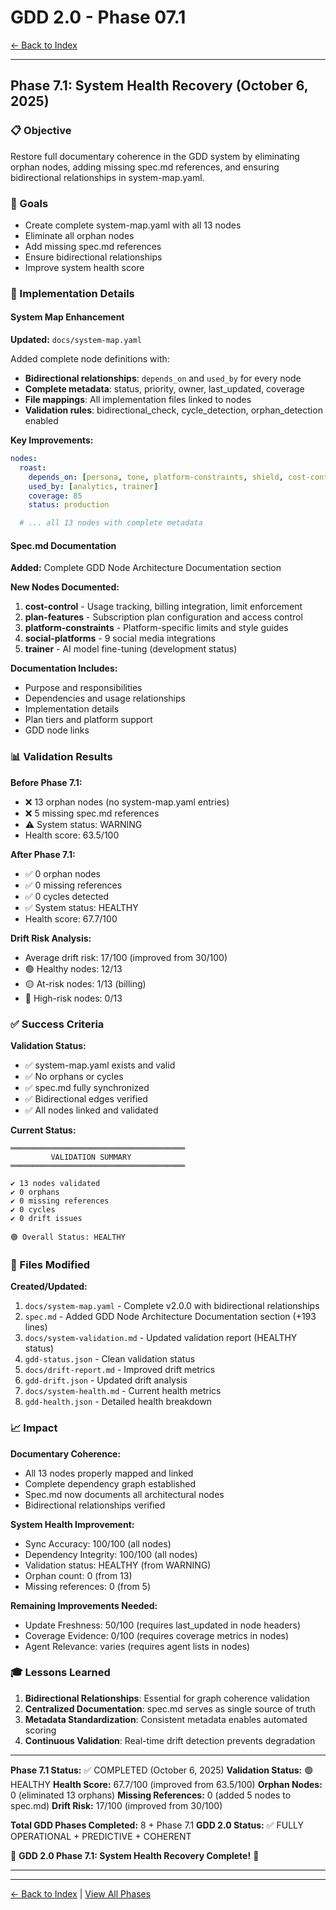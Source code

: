 # GDD 2.0 - Phase 07.1

[← Back to Index](../GDD-IMPLEMENTATION-SUMMARY.md)

---

## Phase 7.1: System Health Recovery (October 6, 2025)

### 📋 Objective

Restore full documentary coherence in the GDD system by eliminating orphan nodes, adding missing spec.md references, and ensuring bidirectional relationships in system-map.yaml.

### 🎯 Goals

- Create complete system-map.yaml with all 13 nodes
- Eliminate all orphan nodes
- Add missing spec.md references
- Ensure bidirectional relationships
- Improve system health score

### 🔧 Implementation Details

#### System Map Enhancement

**Updated:** `docs/system-map.yaml`

Added complete node definitions with:
- **Bidirectional relationships**: `depends_on` and `used_by` for every node
- **Complete metadata**: status, priority, owner, last_updated, coverage
- **File mappings**: All implementation files linked to nodes
- **Validation rules**: bidirectional_check, cycle_detection, orphan_detection enabled

**Key Improvements:**
```yaml
nodes:
  roast:
    depends_on: [persona, tone, platform-constraints, shield, cost-control]
    used_by: [analytics, trainer]
    coverage: 85
    status: production

  # ... all 13 nodes with complete metadata
```

#### Spec.md Documentation

**Added:** Complete GDD Node Architecture Documentation section

**New Nodes Documented:**
1. **cost-control** - Usage tracking, billing integration, limit enforcement
2. **plan-features** - Subscription plan configuration and access control
3. **platform-constraints** - Platform-specific limits and style guides
4. **social-platforms** - 9 social media integrations
5. **trainer** - AI model fine-tuning (development status)

**Documentation Includes:**
- Purpose and responsibilities
- Dependencies and usage relationships
- Implementation details
- Plan tiers and platform support
- GDD node links

### 📊 Validation Results

**Before Phase 7.1:**
- ❌ 13 orphan nodes (no system-map.yaml entries)
- ❌ 5 missing spec.md references
- ⚠️ System status: WARNING
- Health score: 63.5/100

**After Phase 7.1:**
- ✅ 0 orphan nodes
- ✅ 0 missing references
- ✅ 0 cycles detected
- ✅ System status: HEALTHY
- Health score: 67.7/100

**Drift Risk Analysis:**
- Average drift risk: 17/100 (improved from 30/100)
- 🟢 Healthy nodes: 12/13
- 🟡 At-risk nodes: 1/13 (billing)
- 🔴 High-risk nodes: 0/13

### ✅ Success Criteria

**Validation Status:**
- ✅ system-map.yaml exists and valid
- ✅ No orphans or cycles
- ✅ spec.md fully synchronized
- ✅ Bidirectional edges verified
- ✅ All nodes linked and validated

**Current Status:**
```text
═══════════════════════════════════════
         VALIDATION SUMMARY
═══════════════════════════════════════

✔ 13 nodes validated
✔ 0 orphans
✔ 0 missing references
✔ 0 cycles
✔ 0 drift issues

🟢 Overall Status: HEALTHY
```

### 📁 Files Modified

**Created/Updated:**
1. `docs/system-map.yaml` - Complete v2.0.0 with bidirectional relationships
2. `spec.md` - Added GDD Node Architecture Documentation section (+193 lines)
3. `docs/system-validation.md` - Updated validation report (HEALTHY status)
4. `gdd-status.json` - Clean validation status
5. `docs/drift-report.md` - Improved drift metrics
6. `gdd-drift.json` - Updated drift analysis
7. `docs/system-health.md` - Current health metrics
8. `gdd-health.json` - Detailed health breakdown

### 📈 Impact

**Documentary Coherence:**
- All 13 nodes properly mapped and linked
- Complete dependency graph established
- Spec.md now documents all architectural nodes
- Bidirectional relationships verified

**System Health Improvement:**
- Sync Accuracy: 100/100 (all nodes)
- Dependency Integrity: 100/100 (all nodes)
- Validation status: HEALTHY (from WARNING)
- Orphan count: 0 (from 13)
- Missing references: 0 (from 5)

**Remaining Improvements Needed:**
- Update Freshness: 50/100 (requires last_updated in node headers)
- Coverage Evidence: 0/100 (requires coverage metrics in nodes)
- Agent Relevance: varies (requires agent lists in nodes)

### 🎓 Lessons Learned

1. **Bidirectional Relationships**: Essential for graph coherence validation
2. **Centralized Documentation**: spec.md serves as single source of truth
3. **Metadata Standardization**: Consistent metadata enables automated scoring
4. **Continuous Validation**: Real-time drift detection prevents degradation

---

**Phase 7.1 Status:** ✅ COMPLETED (October 6, 2025)
**Validation Status:** 🟢 HEALTHY
**Health Score:** 67.7/100 (improved from 63.5/100)
**Orphan Nodes:** 0 (eliminated 13 orphans)
**Missing References:** 0 (added 5 nodes to spec.md)
**Drift Risk:** 17/100 (improved from 30/100)

**Total GDD Phases Completed:** 8 + Phase 7.1
**GDD 2.0 Status:** ✅ FULLY OPERATIONAL + PREDICTIVE + COHERENT

🎊 **GDD 2.0 Phase 7.1: System Health Recovery Complete!** 🎊

---


---

[← Back to Index](../GDD-IMPLEMENTATION-SUMMARY.md) | [View All Phases](./)

